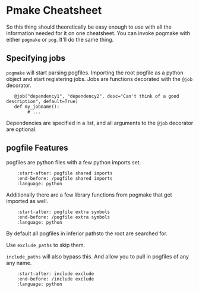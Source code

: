 # Pmake Cheatsheet
So this thing should theoretically be easy enough to use with all the information needed for it on one cheatsheet.
You can invoke pogmake with either `pogmake` or `pog`. It'll do the same thing.

## Specifying jobs

`pogmake` will start parsing pogfiles. Importing the root pogfile as a python object and start registering jobs. Jobs are functions decorated with the `@job` decorator.

```{code} python
   @job("dependency1", "dependency2", desc="Can't think of a good description", default=True)
   def my_jobname():
        # ...
```

Dependencies are specified in a list, and all arguments to the `@job` decorator are optional.

## pogfile Features

pogfiles are python files with a few python imports set.

```{literalinclude} ../../pogmake.py
    :start-after: pogfile shared imports
    :end-before: /pogfile shared imports
    :language: python
```

Additionally there are a few library functions from pogmake that get imported as well.

```{literalinclude} ../../importer.py
    :start-after: pogfile extra symbols
    :end-before: /pogfile extra symbols
    :language: python
```
By default all pogfiles in inferior pathsto the root are searched for. 

Use `exclude_paths` to skip them.

`include_paths` will also bypass this. And allow you to pull in pogfiles of any any name.

```{literalinclude} ../../tests/pogfile.py
    :start-after: include exclude
    :end-before: /include exclude
    :language: python
```
